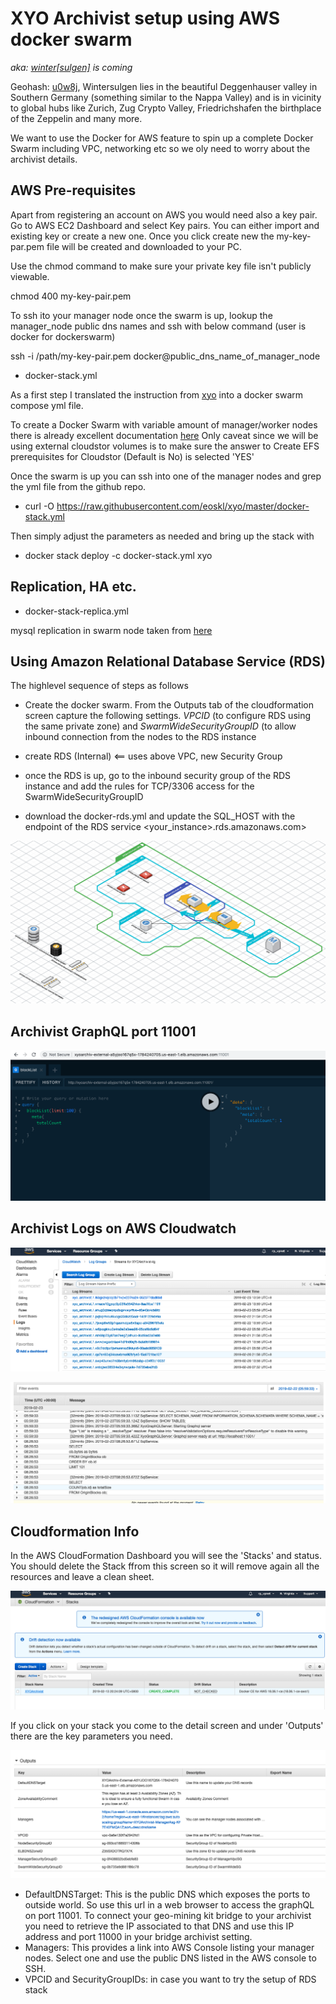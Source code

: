 # XYO Archivist setup using AWS docker swarm 
*aka: [winter[sulgen]](https://www.cafe-landei.de/) is coming*

Geohash: [u0w8j](http://geohash.org/u0w8j:Wintersulgen), Wintersulgen lies in the beautiful Deggenhauser valley in Southern Germany (something similar to the Nappa Valley) and is in vicinity to global hubs like Zurich, Zug Crypto Valley, Friedrichshafen the birthplace of the Zeppelin and many more.

We want to use the Docker for AWS feature to spin up a complete Docker Swarm including VPC, networking etc so we oly need to worry about the archivist details.

## AWS Pre-requisites

Apart from registering an account on AWS you would need also a key pair. Go to AWS EC2 Dashboard and select Key pairs. You can either import and existing key or create a new one. Once you click create new the my-key-par.pem file will be created and downloaded to your PC. 

Use the chmod command to make sure your private key file isn't publicly viewable.

chmod 400 my-key-pair.pem

To ssh ito your manager node once the swarm is up, lookup the manager_node public dns names and ssh with below command (user is docker for dockerswarm)

ssh -i /path/my-key-pair.pem docker@public_dns_name_of_manager_node

* docker-stack.yml

As a first step I translated the instruction from [xyo](https://github.com/XYOracleNetwork/app-archivist-nodejs) into a docker swarm compose yml file. 

To create a Docker Swarm with variable amount of manager/worker nodes there is already excellent documentation [here](https://stelligent.com/2017/02/21/docker-swarm-mode-on-aws/)
Only caveat since we will be using external cloudstor volumes is to make sure the answer to Create EFS prerequisites for Cloudstor (Default is No) is selected 'YES'

Once the swarm is up you can ssh into one of the manager nodes and grep the yml file from the github repo.
* curl -O https://raw.githubusercontent.com/eoskl/xyo/master/docker-stack.yml

Then simply adjust the parameters as needed and bring up the stack with
* docker stack deploy -c docker-stack.yml xyo

## Replication, HA etc.

* docker-stack-replica.yml

mysql replication in swarm node taken from [here](http://ayoubensalem.me/tutorials/2018-04-03/Mysql-replication-in-Swarm-Mode)

## Using Amazon Relational Database Service (RDS)

The highlevel sequence of steps as follows
- Create the docker swarm. From the Outputs tab of the cloudformation screen capture the following settings. *VPCID* (to configure RDS using the same private zone) and *SwarmWideSecurityGroupID* (to allow inbound connection from the nodes to the RDS instance

- create RDS (Internal) <== uses above VPC, new Security Group
- once the RDS is up, go to the inbound security group of the RDS instance and add the rules for TCP/3306 access for the SwarmWideSecurityGroupID
- download the docker-rds.yml and update the SQL_HOST with the endpoint of the RDS service <your_instance>.rds.amazonaws.com>

![Screenshot](archivist_rds.png)

## Archivist GraphQL port 11001

![Screenshot](archivist_11001.png)

## Archivist Logs on AWS Cloudwatch

![Screenshot](archivist_cloudwatch.png)

![Screenshot](archivist_log.png)

## Cloudformation Info

In the AWS CloudFormation Dashboard you will see the 'Stacks' and status. You should delete the Stack ffrom this screen so it will remove again all the resources and leave a clean sheet.

![Screenshot](cloudformation_stack.png)

If you click on your stack you come to the detail screen and under 'Outputs' there are the key parameters you need.

![Screenshot](cloudformation_stack_output.png)

- DefaultDNSTarget: This is the public DNS which exposes the ports to outside world. So use this url in a web browser to access the graphQL on port 11001. To connect your geo-mining kit bridge to your archivist you need to retrieve the IP associated to that DNS and use this IP address and port 11000 in your bridge archivist setting.
- Managers: This provides a link into AWS Console listing your manager nodes. Select one and use the public DNS listed in the AWS console to SSH.
- VPCID and SecurityGroupIDs: in case you want to try the setup of RDS stack

